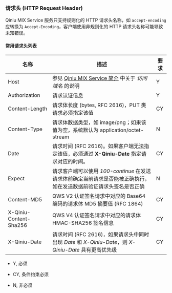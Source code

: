### 请求头 (HTTP Request Header)

Qiniu MIX Service 服务只支持规则化的 HTTP 请求头名称，如 `accept-encoding` 应转换为 `Accept-Encoding`，客户端使用非规则化的 HTTP 请求头名称可能导致未知错误。


#### 常用请求头列表

名称 | 描述 | 要求
---- | ---- | ----
Host | 参见 [Qiniu MIX Service 简介](intro.md) 中关于 *访问域名* 的说明 | Y
Authorization | 请求认证信息 | Y
Content-Length | 请求体长度 (bytes, RFC 2616)，PUT 类请求必须指定该值 | CY
Content-Type | 请求体数据类型，如 image/png；如果该值为空，系统默认为 application/octet-stream | N
Date | 请求时间 (RFC 2616)。如果客户端无法指定该值，必须通过 **X-Qiniu-Date** 指定请求对应的时间。 | CY
Expect | 请求客户端可以使用 *100-continue* 在发送请求体前确定当前请求是否能被正确执行，如在发送数据前验证请求头签名是否正确 | N
Content-MD5 | QWS V2 认证签名请求中对应的 Base64 编码的请求体 MD5 摘要值 (RFC 1864) | CY
X-Qiniu-Content-Sha256 | QWS V4 认证签名请求中对应的请求体 HMAC-SHA256 签名信息 | CY
X-Qiniu-Date | 请求时间 (RFC 2616)，如果请求头中同时出现 *Date* 和 *X-Qiniu-Date*，则 *X-Qiniu-Date* 具有更高优先级 | CY

- Y, 必须

- CY, 条件约束必须

- N, 非必须
